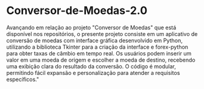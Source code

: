 # Conversor-de-Moedas-2.0

Avançando em relação ao projeto "Conversor de Moedas" que está disponível nos repositórios, o presente projeto consiste em um aplicativo de conversão de moedas com interface gráfica desenvolvido em Python, utilizando a biblioteca Tkinter para a criação da interface e forex-python para obter taxas de câmbio em tempo real. Os usuários podem inserir um valor em uma moeda de origem e escolher a moeda de destino, recebendo uma exibição clara do resultado da conversão. O código é modular, permitindo fácil expansão e personalização para atender a requisitos específicos."
